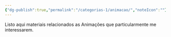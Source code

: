 ```yaml
---
{"dg-publish":true,"permalink":"/categorias-1/animacao/","noteIcon":""}
---
```


Listo aqui materiais relacionados as Animações que particularmente me interessarem.